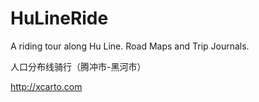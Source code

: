 # HuLineRide
A riding tour along Hu Line. Road Maps and Trip Journals.

人口分布线骑行（腾冲市-黑河市）

http://xcarto.com
